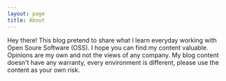 ```yaml
---
layout: page
title: About
---
```



Hey there! This blog pretend to share what I learn everyday working with Open Soure Software (OSS). I hope you can find my content valuable. Opinions are my own and not the views of any company. My blog content doesn't have any warranty, every environment is different, please use the content as your own risk.

